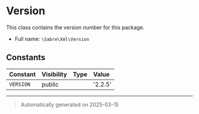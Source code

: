 
# Version

This class contains the version number for this package.



* Full name: `\Sabre\Xml\Version`


## Constants

| Constant | Visibility | Type | Value |
|:---------|:-----------|:-----|:------|
|`VERSION`|public| |&#039;2.2.5&#039;|




***
> Automatically generated on 2025-03-15
